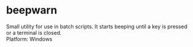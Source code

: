# beepwarn
Small utility for use in batch scripts. It starts beeping until a key is pressed or a terminal is closed.  
Platform: Windows
